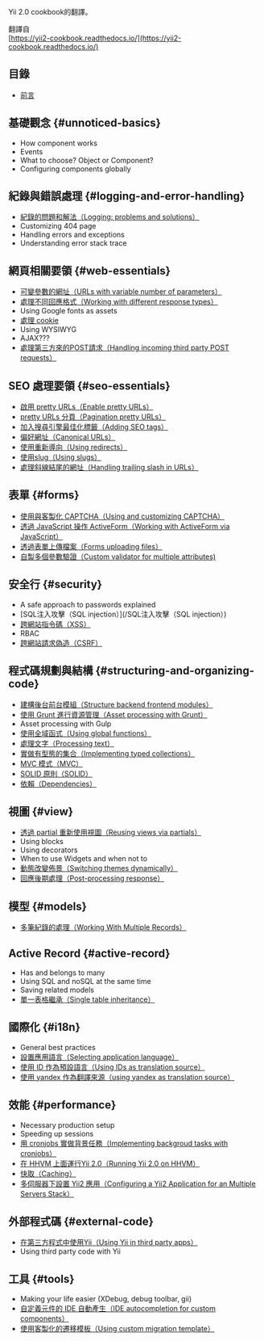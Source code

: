 Yii 2.0 cookbook的翻譯。

翻譯自  
[https://yii2-cookbook.readthedocs.io/](https://yii2-cookbook.readthedocs.io/)

## 目錄

* [前言](/preface.md)

## 基礎觀念 {#unnoticed-basics}

* How component works
* Events
* What to choose? Object or Component?
* Configuring components globally

## 紀錄與錯誤處理 {#logging-and-error-handling}

* [紀錄的問題和解法（Logging: problems and solutions）](/logging-problems-and-solutions.md)
* Customizing 404 page
* Handling errors and exceptions
* Understanding error stack trace

## 網頁相關要領 {#web-essentials}

* [可變參數的網址（URLs with variable number of parameters）](/urls-variable-number-of-parameters.md)
* [處理不同回應格式（Working with different response types）](/response-formats.md)
* Using Google fonts as assets
* [處理 cookie](/cookies.md)
* Using WYSIWYG
* AJAX???
* [處理第三方來的POST請求（Handling incoming third party POST requests）](/incoming-post.md)

## SEO 處理要領 {#seo-essentials}

* [啟用 pretty URLs（Enable pretty URLs）](/enable-pretty-urls.md)
* [pretty URLs 分頁（Pagination pretty URLs）](/pagination-pretty-urls.md)
* [加入搜尋引擎最佳化標籤（Adding SEO tags）](/adding-seo-tags.md)
* [偏好網址（Canonical URLs）](/canonical-urls.md)
* [使用重新導向（Using redirects）](/using-redirects.md)
* [使用slug（Using slugs）](/using-slugs.md)
* [處理斜線結尾的網址（Handling trailing slash in URLs）](/handling-trailing-slash-in-urls.md)

## 表單 {#forms}

* [使用與客製化 CAPTCHA（Using and customizing CAPTCHA）](/forms-captcha.md)
* [透過 JavaScript 操作 ActiveForm（Working with ActiveForm via JavaScript）](/forms-activeform-js.md)
* [透過表單上傳檔案（Forms uploading files）](/forms-uploading-files.md)
* [自製多個參數驗證（Custom validator for multiple attributes\)](/forms-validator-multiple-attributes.md)

## 安全行 {#security}

* A safe approach to passwords explained
* [SQL注入攻擊（SQL injection）](/SQL注入攻擊（SQL injection）)
* [跨網站指令碼（XSS）](/xss.md)
* RBAC
* [跨網站請求偽造（CSRF）](/csrf.md)

## 程式碼規劃與結構 {#structuring-and-organizing-code}

* [建構後台前台模組（Structure backend frontend modules）](/structure-backend-frontend-modules.md)
* [使用 Grunt 進行資源管理（Asset processing with Grunt）](/structure-asset-processing-with-grunt.md)
* Asset processing with Gulp
* [使用全域函式（Using global functions）](/structure-global-functions.md)
* [處理文字（Processing text）](/processing-text.md)
* [實做有型態的集合（Implementing typed collections）](/structure-collections.md)
* [MVC 模式（MVC）](/mvc.md)
* [SOLID 原則（SOLID）](/solid.md)
* [依賴（Dependencies）](/dependencies.md)

## 視圖 {#view}

* [透過 partial 重新使用視圖（Reusing views via partials）](/reusing-views-via-partials.md)
* Using blocks
* Using decorators
* When to use Widgets and when not to
* [動態改變佈景（Switching themes dynamically）](/switching-themes.md)
* [回應後期處理（Post-processing response）](/response-post-processing.md)

## 模型 {#models}

* [多筆紀錄的處理（Working With Multiple Records）](/working-with-multiple-records.md)

## Active Record {#active-record}

* Has and belongs to many
* Using SQL and noSQL at the same time
* Saving related models
* [單一表格繼承（Single table inheritance）](/ar-single-table-inheritance.md)

## 國際化 {#i18n}

* General best practices
* [設置應用語言（Selecting application language）](/i18n-selecting-application-language.md)
* [使用 ID 作為預設語言（Using IDs as translation source）](/i18n-using-ids-as-translation-source.md)
* [使用 yandex 作為翻譯來源（using yandex as translation source）](/i18n-using-yandex-as-translation-source.md)

## 效能 {#performance}

* Necessary production setup
* Speeding up sessions
* [用 cronjobs 實做背景任務（Implementing backgroud tasks with cronjobs）](/performance-cron.md)
* [在 HHVM 上面運行Yii 2.0（Running Yii 2.0 on HHVM）](/performance-hhvm.md)
* [快取（Caching）](/caching.md)
* [多伺服器下設置 Yii2 應用（Configuring a Yii2 Application for an Multiple Servers Stack）](/scaling.md)

## 外部程式碼 {#external-code}

* [在第三方程式中使用Yii（Using Yii in third party apps）](/using-yii-in-third-party-apps.md)
* Using third party code with Yii

## 工具 {#tools}

* Making your life easier \(XDebug, debug toolbar, gii\)
* [自定義元件的 IDE 自動產生（IDE autocompletion for custom components）](/ide-autocompletion.md)
* [使用客製化的遷移模板（Using custom migration template）](/using-custom-migration-template.md)



